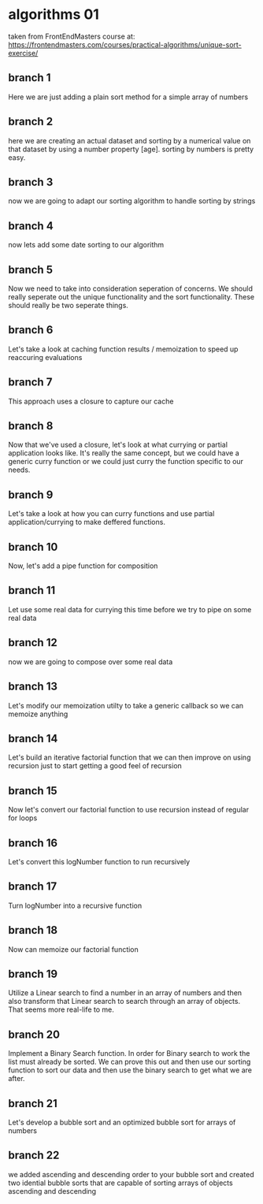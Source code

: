 # algorithms 01

taken from FrontEndMasters course at: https://frontendmasters.com/courses/practical-algorithms/unique-sort-exercise/

## branch 1

Here we are just adding a plain sort method for a simple array of numbers

## branch 2

here we are creating an actual dataset and sorting by a numerical value on that dataset by using a number property [age]. sorting by numbers is pretty easy.

## branch 3

now we are going to adapt our sorting algorithm to handle sorting by strings

## branch 4

now lets add some date sorting to our algorithm

## branch 5

Now we need to take into consideration seperation of concerns. We should really seperate out the unique functionality and the sort functionality. These should really be two seperate things.

## branch 6

Let's take a look at caching function results / memoization to speed up reaccuring evaluations

## branch 7

This approach uses a closure to capture our cache

## branch 8

Now that we've used a closure, let's look at what currying or partial application looks like.
It's really the same concept, but we could have a generic curry function or we could just curry the function specific to our needs.

## branch 9

Let's take a look at how you can curry functions and use partial application/currying to make deffered functions.

## branch 10

Now, let's add a pipe function for composition

## branch 11

Let use some real data for currying this time before we try to pipe on some real data

## branch 12

now we are going to compose over some real data

## branch 13

Let's modify our memoization utilty to take a generic callback so we can memoize anything

## branch 14

Let's build an iterative factorial function that we can then improve on using recursion just to start getting a good feel of recursion

## branch 15

Now let's convert our factorial function to use recursion instead of regular for loops

## branch 16

Let's convert this logNumber function to run recursively

## branch 17

Turn logNumber into a recursive function

## branch 18

Now can memoize our factorial function

## branch 19

Utilize a Linear search to find a number in an array of numbers and then also transform that Linear search to search through an array of objects. That seems more real-life to me.

## branch 20

Implement a Binary Search function. In order for Binary search to work the list must already be sorted. We can prove this out and then use our sorting function to sort our data and then use the binary search to get what we are after.

## branch 21

Let's develop a bubble sort and an optimized bubble sort for arrays of numbers

## branch 22

we added ascending and descending order to your bubble sort and created two idential bubble sorts that are capable of sorting arrays of objects ascending and descending
